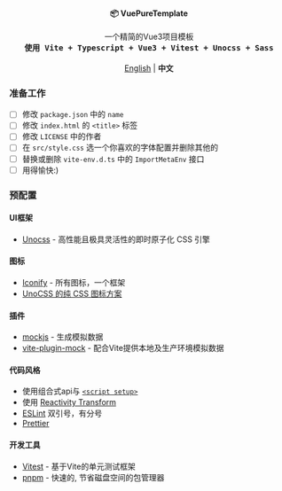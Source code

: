 <p align="center">
  <strong>📦 VuePureTemplate</strong><br><br>
    一个精简的Vue3项目模板<br>
  <samp><b>使用 Vite + Typescript + Vue3 + Vitest + Unocss + Sass</b></samp><br><br>
  <a href="./README.md">English</a> | <b>中文</b>
</p>


### 准备工作

- [ ] 修改 `package.json` 中的 `name`
- [ ] 修改 `index.html` 的 `<title>` 标签
- [ ] 修改 `LICENSE` 中的作者
- [ ] 在 `src/style.css` 选一个你喜欢的字体配置并删除其他的
- [ ] 替换或删除 `vite-env.d.ts` 中的 `ImportMetaEnv` 接口 
- [ ] 用得愉快:)

### 预配置

#### UI框架

- [Unocss](https://github.com/antfu/unocss) - 高性能且极具灵活性的即时原子化 CSS 引擎

#### 图标

- [Iconify](https://iconify.design/) - 所有图标，一个框架
- [UnoCSS 的纯 CSS 图标方案](https://github.com/antfu/unocss/tree/main/packages/preset-icons)



#### 插件

- [mockjs](https://github.com/nuysoft/Mock) - 生成模拟数据
- [vite-plugin-mock](https://github.com/vbenjs/vite-plugin-mock) - 配合Vite提供本地及生产环境模拟数据

#### 代码风格

- 使用组合式api与 [`<script setup>`](https://github.com/vuejs/rfcs/pull/227)
- 使用 [Reactivity Transform](https://vuejs.org/guide/extras/reactivity-transform.html#reactivity-transform)
- [ESLint](https://eslint.org/) 双引号，有分号
- [Prettier](https://prettier.io/)

#### 开发工具

- [Vitest](https://github.com/vitest-dev/vitest) - 基于Vite的单元测试框架
- [pnpm](https://pnpm.js.org/) - 快速的, 节省磁盘空间的包管理器
